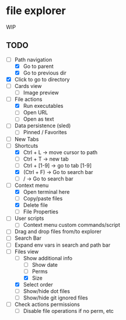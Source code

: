 # file explorer

WIP

## TODO

- [ ] Path navigation
  - [x] Go to parent
  - [x] Go to previous dir
- [x] Click to go to directory
- [ ] Cards view
  - [ ] Image preview
- [ ] File actions
  - [x] Run executables
  - [ ] Open URL
  - [ ] Open as text
- [ ] Data persistence (sled)
  - [ ] Pinned / Favorites
- [ ] New Tabs
- [ ] Shortcuts
  - [x] Ctrl + L -> move cursor to path
  - [ ] Ctrl + T -> new tab
  - [ ] Ctrl + [1-9] -> go to tab [1-9]
  - [x] (Ctrl + F) -> Go to search bar
  - [ ] / -> Go to search bar
- [ ] Context menu
  - [x] Open terminal here
  - [ ] Copy/paste files
  - [x] Delete file
  - [ ] File Properties
- [ ] User scripts
    - [ ] Context menu custom commands/script
- [ ] Drag and drop files from/to explorer
- [ ] Search Bar
- [ ] Expand env vars in search and path bar
- [ ] Files view
  - [ ] Show additional info
    - [ ] Show date
    - [ ] Perms
    - [x] Size
  - [x] Select order
  - [ ] Show/hide dot files
  - [ ] Show/hide git ignored files
- [ ] Check actions permissions
  - [ ] Disable file operations if no perm, etc